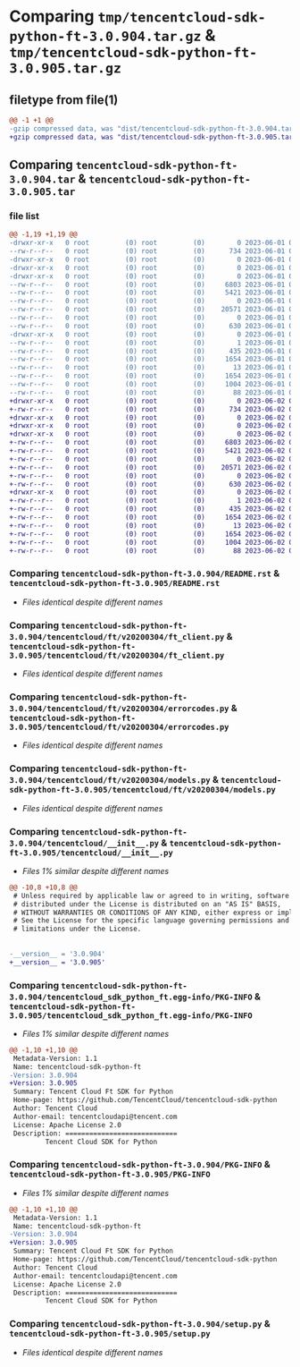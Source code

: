 # Comparing `tmp/tencentcloud-sdk-python-ft-3.0.904.tar.gz` & `tmp/tencentcloud-sdk-python-ft-3.0.905.tar.gz`

## filetype from file(1)

```diff
@@ -1 +1 @@
-gzip compressed data, was "dist/tencentcloud-sdk-python-ft-3.0.904.tar", last modified: Thu Jun  1 02:35:14 2023, max compression
+gzip compressed data, was "dist/tencentcloud-sdk-python-ft-3.0.905.tar", last modified: Fri Jun  2 00:29:09 2023, max compression
```

## Comparing `tencentcloud-sdk-python-ft-3.0.904.tar` & `tencentcloud-sdk-python-ft-3.0.905.tar`

### file list

```diff
@@ -1,19 +1,19 @@
-drwxr-xr-x   0 root         (0) root         (0)        0 2023-06-01 02:35:14.000000 tencentcloud-sdk-python-ft-3.0.904/
--rw-r--r--   0 root         (0) root         (0)      734 2023-06-01 02:35:13.000000 tencentcloud-sdk-python-ft-3.0.904/README.rst
-drwxr-xr-x   0 root         (0) root         (0)        0 2023-06-01 02:35:14.000000 tencentcloud-sdk-python-ft-3.0.904/tencentcloud/
-drwxr-xr-x   0 root         (0) root         (0)        0 2023-06-01 02:35:14.000000 tencentcloud-sdk-python-ft-3.0.904/tencentcloud/ft/
-drwxr-xr-x   0 root         (0) root         (0)        0 2023-06-01 02:35:14.000000 tencentcloud-sdk-python-ft-3.0.904/tencentcloud/ft/v20200304/
--rw-r--r--   0 root         (0) root         (0)     6803 2023-06-01 02:35:13.000000 tencentcloud-sdk-python-ft-3.0.904/tencentcloud/ft/v20200304/ft_client.py
--rw-r--r--   0 root         (0) root         (0)     5421 2023-06-01 02:35:13.000000 tencentcloud-sdk-python-ft-3.0.904/tencentcloud/ft/v20200304/errorcodes.py
--rw-r--r--   0 root         (0) root         (0)        0 2023-06-01 02:35:13.000000 tencentcloud-sdk-python-ft-3.0.904/tencentcloud/ft/v20200304/__init__.py
--rw-r--r--   0 root         (0) root         (0)    20571 2023-06-01 02:35:13.000000 tencentcloud-sdk-python-ft-3.0.904/tencentcloud/ft/v20200304/models.py
--rw-r--r--   0 root         (0) root         (0)        0 2023-06-01 02:35:14.000000 tencentcloud-sdk-python-ft-3.0.904/tencentcloud/ft/__init__.py
--rw-r--r--   0 root         (0) root         (0)      630 2023-06-01 02:35:13.000000 tencentcloud-sdk-python-ft-3.0.904/tencentcloud/__init__.py
-drwxr-xr-x   0 root         (0) root         (0)        0 2023-06-01 02:35:14.000000 tencentcloud-sdk-python-ft-3.0.904/tencentcloud_sdk_python_ft.egg-info/
--rw-r--r--   0 root         (0) root         (0)        1 2023-06-01 02:35:14.000000 tencentcloud-sdk-python-ft-3.0.904/tencentcloud_sdk_python_ft.egg-info/dependency_links.txt
--rw-r--r--   0 root         (0) root         (0)      435 2023-06-01 02:35:14.000000 tencentcloud-sdk-python-ft-3.0.904/tencentcloud_sdk_python_ft.egg-info/SOURCES.txt
--rw-r--r--   0 root         (0) root         (0)     1654 2023-06-01 02:35:14.000000 tencentcloud-sdk-python-ft-3.0.904/tencentcloud_sdk_python_ft.egg-info/PKG-INFO
--rw-r--r--   0 root         (0) root         (0)       13 2023-06-01 02:35:14.000000 tencentcloud-sdk-python-ft-3.0.904/tencentcloud_sdk_python_ft.egg-info/top_level.txt
--rw-r--r--   0 root         (0) root         (0)     1654 2023-06-01 02:35:14.000000 tencentcloud-sdk-python-ft-3.0.904/PKG-INFO
--rw-r--r--   0 root         (0) root         (0)     1004 2023-06-01 02:35:13.000000 tencentcloud-sdk-python-ft-3.0.904/setup.py
--rw-r--r--   0 root         (0) root         (0)       88 2023-06-01 02:35:14.000000 tencentcloud-sdk-python-ft-3.0.904/setup.cfg
+drwxr-xr-x   0 root         (0) root         (0)        0 2023-06-02 00:29:09.000000 tencentcloud-sdk-python-ft-3.0.905/
+-rw-r--r--   0 root         (0) root         (0)      734 2023-06-02 00:29:09.000000 tencentcloud-sdk-python-ft-3.0.905/README.rst
+drwxr-xr-x   0 root         (0) root         (0)        0 2023-06-02 00:29:09.000000 tencentcloud-sdk-python-ft-3.0.905/tencentcloud/
+drwxr-xr-x   0 root         (0) root         (0)        0 2023-06-02 00:29:09.000000 tencentcloud-sdk-python-ft-3.0.905/tencentcloud/ft/
+drwxr-xr-x   0 root         (0) root         (0)        0 2023-06-02 00:29:09.000000 tencentcloud-sdk-python-ft-3.0.905/tencentcloud/ft/v20200304/
+-rw-r--r--   0 root         (0) root         (0)     6803 2023-06-02 00:29:09.000000 tencentcloud-sdk-python-ft-3.0.905/tencentcloud/ft/v20200304/ft_client.py
+-rw-r--r--   0 root         (0) root         (0)     5421 2023-06-02 00:29:09.000000 tencentcloud-sdk-python-ft-3.0.905/tencentcloud/ft/v20200304/errorcodes.py
+-rw-r--r--   0 root         (0) root         (0)        0 2023-06-02 00:29:09.000000 tencentcloud-sdk-python-ft-3.0.905/tencentcloud/ft/v20200304/__init__.py
+-rw-r--r--   0 root         (0) root         (0)    20571 2023-06-02 00:29:09.000000 tencentcloud-sdk-python-ft-3.0.905/tencentcloud/ft/v20200304/models.py
+-rw-r--r--   0 root         (0) root         (0)        0 2023-06-02 00:29:09.000000 tencentcloud-sdk-python-ft-3.0.905/tencentcloud/ft/__init__.py
+-rw-r--r--   0 root         (0) root         (0)      630 2023-06-02 00:29:09.000000 tencentcloud-sdk-python-ft-3.0.905/tencentcloud/__init__.py
+drwxr-xr-x   0 root         (0) root         (0)        0 2023-06-02 00:29:09.000000 tencentcloud-sdk-python-ft-3.0.905/tencentcloud_sdk_python_ft.egg-info/
+-rw-r--r--   0 root         (0) root         (0)        1 2023-06-02 00:29:09.000000 tencentcloud-sdk-python-ft-3.0.905/tencentcloud_sdk_python_ft.egg-info/dependency_links.txt
+-rw-r--r--   0 root         (0) root         (0)      435 2023-06-02 00:29:09.000000 tencentcloud-sdk-python-ft-3.0.905/tencentcloud_sdk_python_ft.egg-info/SOURCES.txt
+-rw-r--r--   0 root         (0) root         (0)     1654 2023-06-02 00:29:09.000000 tencentcloud-sdk-python-ft-3.0.905/tencentcloud_sdk_python_ft.egg-info/PKG-INFO
+-rw-r--r--   0 root         (0) root         (0)       13 2023-06-02 00:29:09.000000 tencentcloud-sdk-python-ft-3.0.905/tencentcloud_sdk_python_ft.egg-info/top_level.txt
+-rw-r--r--   0 root         (0) root         (0)     1654 2023-06-02 00:29:09.000000 tencentcloud-sdk-python-ft-3.0.905/PKG-INFO
+-rw-r--r--   0 root         (0) root         (0)     1004 2023-06-02 00:29:09.000000 tencentcloud-sdk-python-ft-3.0.905/setup.py
+-rw-r--r--   0 root         (0) root         (0)       88 2023-06-02 00:29:09.000000 tencentcloud-sdk-python-ft-3.0.905/setup.cfg
```

### Comparing `tencentcloud-sdk-python-ft-3.0.904/README.rst` & `tencentcloud-sdk-python-ft-3.0.905/README.rst`

 * *Files identical despite different names*

### Comparing `tencentcloud-sdk-python-ft-3.0.904/tencentcloud/ft/v20200304/ft_client.py` & `tencentcloud-sdk-python-ft-3.0.905/tencentcloud/ft/v20200304/ft_client.py`

 * *Files identical despite different names*

### Comparing `tencentcloud-sdk-python-ft-3.0.904/tencentcloud/ft/v20200304/errorcodes.py` & `tencentcloud-sdk-python-ft-3.0.905/tencentcloud/ft/v20200304/errorcodes.py`

 * *Files identical despite different names*

### Comparing `tencentcloud-sdk-python-ft-3.0.904/tencentcloud/ft/v20200304/models.py` & `tencentcloud-sdk-python-ft-3.0.905/tencentcloud/ft/v20200304/models.py`

 * *Files identical despite different names*

### Comparing `tencentcloud-sdk-python-ft-3.0.904/tencentcloud/__init__.py` & `tencentcloud-sdk-python-ft-3.0.905/tencentcloud/__init__.py`

 * *Files 1% similar despite different names*

```diff
@@ -10,8 +10,8 @@
 # Unless required by applicable law or agreed to in writing, software
 # distributed under the License is distributed on an "AS IS" BASIS,
 # WITHOUT WARRANTIES OR CONDITIONS OF ANY KIND, either express or implied.
 # See the License for the specific language governing permissions and
 # limitations under the License.
 
 
-__version__ = '3.0.904'
+__version__ = '3.0.905'
```

### Comparing `tencentcloud-sdk-python-ft-3.0.904/tencentcloud_sdk_python_ft.egg-info/PKG-INFO` & `tencentcloud-sdk-python-ft-3.0.905/tencentcloud_sdk_python_ft.egg-info/PKG-INFO`

 * *Files 1% similar despite different names*

```diff
@@ -1,10 +1,10 @@
 Metadata-Version: 1.1
 Name: tencentcloud-sdk-python-ft
-Version: 3.0.904
+Version: 3.0.905
 Summary: Tencent Cloud Ft SDK for Python
 Home-page: https://github.com/TencentCloud/tencentcloud-sdk-python
 Author: Tencent Cloud
 Author-email: tencentcloudapi@tencent.com
 License: Apache License 2.0
 Description: ============================
         Tencent Cloud SDK for Python
```

### Comparing `tencentcloud-sdk-python-ft-3.0.904/PKG-INFO` & `tencentcloud-sdk-python-ft-3.0.905/PKG-INFO`

 * *Files 1% similar despite different names*

```diff
@@ -1,10 +1,10 @@
 Metadata-Version: 1.1
 Name: tencentcloud-sdk-python-ft
-Version: 3.0.904
+Version: 3.0.905
 Summary: Tencent Cloud Ft SDK for Python
 Home-page: https://github.com/TencentCloud/tencentcloud-sdk-python
 Author: Tencent Cloud
 Author-email: tencentcloudapi@tencent.com
 License: Apache License 2.0
 Description: ============================
         Tencent Cloud SDK for Python
```

### Comparing `tencentcloud-sdk-python-ft-3.0.904/setup.py` & `tencentcloud-sdk-python-ft-3.0.905/setup.py`

 * *Files identical despite different names*

